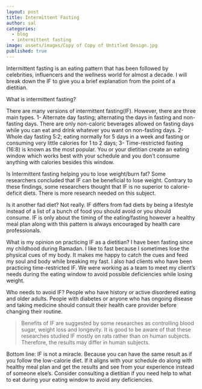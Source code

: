 ```yaml
---
layout: post
title: Intermittent Fasting
author: sal
categories:
  - blog
  - intermittent fasting
image: assets/images/Copy of Copy of Untitled Design.jpg
published: true
---
```

Intermittent fasting is an eating pattern that has been followed by celebrities, influencers and the wellness world for almost a decade. I will break down the IF to give you a brief explanation from the point of a dietitian. 

What is intermittent fasting?

There are many versions of intermittent fasting(IF). However, there are three main types.
1- Alternate day fasting; alternating the days in fasting and non-fasting days. There are only non-caloric beverages allowed on fasting days while you can eat and drink whatever you want on non-fasting days.
2- Whole day fasting 5:2; eating normally for 5 days in a week and fasting or consuming very little calories for 1 to 2 days; 
3- Time-restricted fasting (16:8) is known as the most popular. You or your dietitian create an eating window which works best with your schedule and you don’t consume anything with calories besides this window. 

Is Intermittent fasting helping you to lose weight/burn fat?
Some researchers concluded that IF can be beneficial to lose weight. Contrary to these findings, some researchers thought that IF is no superior to calorie-deficit diets. There is more research needed on this subject. 

Is it another fad diet?
Not really. IF differs from fad diets by being a lifestyle instead of a list of a bunch of food you should avoid or you should consume. IF is only about the timing of the eating/fasting however a healthy meal plan along with this pattern is always encouraged by health care professionals. 

What is my opinion on practicing IF as a dietitian?
I have been fasting since my childhood during Ramadan. I like to fast because I sometimes lose the physical cues of my body. It makes me happy to catch the cues and feed my soul and body while breaking my fast. I also had clients who have been practicing time-restricted IF. We were working as a team to meet my client’s needs during the eating window to avoid possible deficiencies while losing weight. 


Who needs to avoid IF?
People who have history or active disordered eating and older adults. People with diabetes or anyone who has ongoing disease and taking medicine should consult their health care provider before changing their routine. 


> Benefits of IF are suggested by some researches as controlling blood sugar, weight loss and longevity. It is good to be aware of that these researches studied IF mostly on rats rather than on human subjects. Therefore, the results may differ in human subjects. 

Bottom line: IF is not a miracle. Because you can have the same result as if you follow the low-calorie diet. If it aligns with your schedule do along with healthy meal plan and get the results and see from your  experience instead of someone else’s. Consider consulting a dietitian if you need help to what to eat during your eating window to avoid any deficiencies. 
